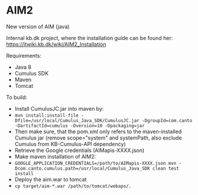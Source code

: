 # AIM2
New version of AIM (java)

Internal kb.dk project, where the installation guide can be found her: https://itwiki.kb.dk/wiki/AIM2_Installation


Requirements:
- Java 8
- Cumulus SDK
- Maven
- Tomcat


To build:

* Install CumulusJC.jar into maven by: 
 * `mvn install:install-file -Dfile=/usr/local/Cumulus_Java_SDK/CumulusJC.jar -DgroupId=com.canto -DartifactId=cumulus -Dversion=10 -Dpackaging=jar`
 * Then make sure, that the pom.xml only refers to the maven-installed Cumulus jar (remove scope="system" and systemPath, also exclude Cumulus from KB-Cumulus-API dependency)
* Retrieve the Google credentials (AIMapis-XXXX.json)
* Make maven installation of AIM2:
 * `GOOGLE_APPLICATION_CREDENTIALS=/path/to/AIMapis-XXXX.json mvn -Dcom.canto.cumulus.path=/usr/local/Cumulus_Java_SDK clean test install`
* Deploy the aim.war to tomcat
 * `cp target/aim-*.war /path/to/tomcat/webaps/.`


